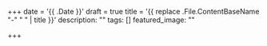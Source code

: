 +++
date = '{{ .Date }}'
draft = true
title = '{{ replace .File.ContentBaseName "-" " " | title }}'
description: ""
tags: []
featured_image: ""

+++
